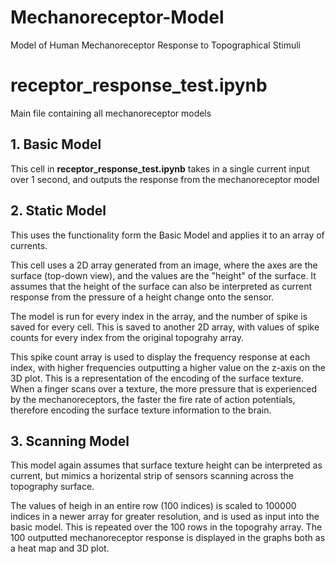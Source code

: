 # Mechanoreceptor-Model
Model of Human Mechanoreceptor Response to Topographical Stimuli

# receptor_response_test.ipynb
Main file containing all mechanoreceptor models

## 1. Basic Model
This cell in **receptor_response_test.ipynb** takes in a single current input over 1 second, and
outputs the response from the mechanoreceptor model

## 2. Static Model
This uses the functionality form the Basic Model and applies it to an array of currents.

This cell uses a 2D array generated from an image, where the axes are the surface (top-down view),
and the values are the "height" of the surface. It assumes that the height of the surface can also
be interpreted as current response from the pressure of a height change onto the sensor.

The model is run for every index in the array, and the number of spike is saved for every cell.
This is saved to another 2D array, with values of  spike counts for every index from the original
topograhy array.

This spike count array is used to display the frequency response at each index, with higher
frequencies outputting a higher value on the z-axis on the 3D plot. This is a representation of the
encoding of the surface texture. When a finger scans over a texture, the more pressure that is
experienced by the mechanoreceptors, the faster the fire rate of action potentials, therefore
encoding the surface texture information to the brain.

## 3. Scanning Model
This model again assumes that surface texture height can be interpreted as current, but mimics a
horizental strip of sensors scanning across the topography surface.

The values of heigh in an entire row (100 indices) is scaled to 100000 indices in a newer array for
greater resolution, and is used as input into the basic model. This is repeated over the 100 rows in
the topograhy array. The 100 outputted mechanoreceptor response is displayed in the graphs both as a
heat map and 3D plot.